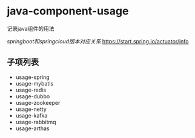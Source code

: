 # java-component-usage
记录java组件的用法

*springboot和springcloud版本对应关系* 
https://start.spring.io/actuator/info

## 子项列表
- usage-spring
- usage-mybatis
- usage-redis
- usage-dubbo
- usage-zookeeper
- usage-netty
- usage-kafka
- usage-rabbitmq
- usage-arthas